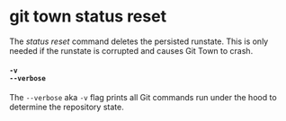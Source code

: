 # git town status reset

The _status reset_ command deletes the persisted runstate. This is only needed
if the runstate is corrupted and causes Git Town to crash.

#### `-v`<br>`--verbose`

The `--verbose` aka `-v` flag prints all Git commands run under the hood to
determine the repository state.
